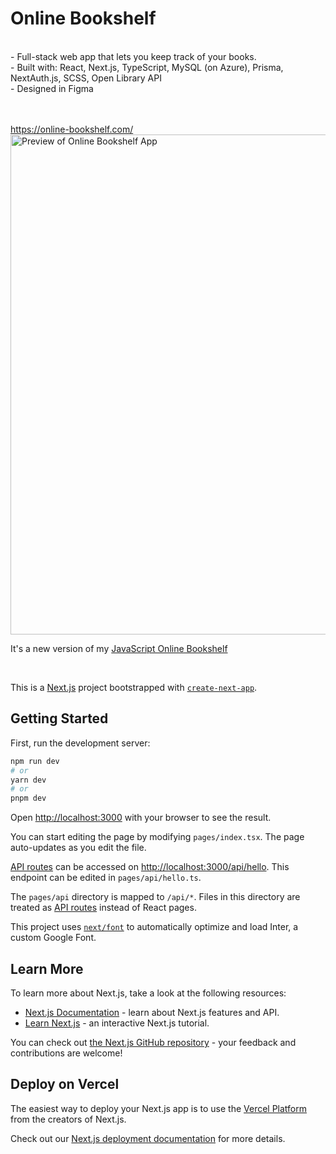 # Online Bookshelf

<br/>
- Full-stack web app that lets you keep track of your books.
<br/>
- Built with: React, Next.js, TypeScript, MySQL (on Azure), Prisma, NextAuth.js, SCSS, Open Library API
<br/>
- Designed in Figma
<br/>
<br/>
<br/>

https://online-bookshelf.com/
<br/>
<a href="https://online-bookshelf.com/"><img width='800px' src='https://res.cloudinary.com/dmkuxi3j8/image/upload/v1685126602/portfolio/ob_efpu6i.png' alt="Preview of Online Bookshelf App" /></a>

It's a new version of my <a href="https://github.com/kamil-rusniak/js-online-bookshelf/">JavaScript Online Bookshelf</a>

<br/>

This is a [Next.js](https://nextjs.org/) project bootstrapped with [`create-next-app`](https://github.com/vercel/next.js/tree/canary/packages/create-next-app).

## Getting Started

First, run the development server:

```bash
npm run dev
# or
yarn dev
# or
pnpm dev
```

Open [http://localhost:3000](http://localhost:3000) with your browser to see the result.

You can start editing the page by modifying `pages/index.tsx`. The page auto-updates as you edit the file.

[API routes](https://nextjs.org/docs/api-routes/introduction) can be accessed on [http://localhost:3000/api/hello](http://localhost:3000/api/hello). This endpoint can be edited in `pages/api/hello.ts`.

The `pages/api` directory is mapped to `/api/*`. Files in this directory are treated as [API routes](https://nextjs.org/docs/api-routes/introduction) instead of React pages.

This project uses [`next/font`](https://nextjs.org/docs/basic-features/font-optimization) to automatically optimize and load Inter, a custom Google Font.

## Learn More

To learn more about Next.js, take a look at the following resources:

- [Next.js Documentation](https://nextjs.org/docs) - learn about Next.js features and API.
- [Learn Next.js](https://nextjs.org/learn) - an interactive Next.js tutorial.

You can check out [the Next.js GitHub repository](https://github.com/vercel/next.js/) - your feedback and contributions are welcome!

## Deploy on Vercel

The easiest way to deploy your Next.js app is to use the [Vercel Platform](https://vercel.com/new?utm_medium=default-template&filter=next.js&utm_source=create-next-app&utm_campaign=create-next-app-readme) from the creators of Next.js.

Check out our [Next.js deployment documentation](https://nextjs.org/docs/deployment) for more details.
